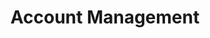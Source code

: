 ---
title: "Account Management"
weight: 21
menu:
  guides:
    parent: "server"
    identifier: "cloud_account_management"
    title: "Account Management"
---
